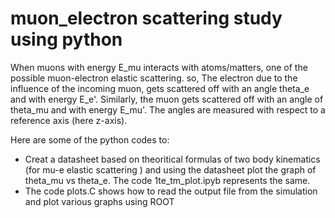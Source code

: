 # muon_electron scattering study using python
When muons with energy E_mu interacts with atoms/matters, one of the possible muon-electron elastic scattering. so, The electron due to the influence of the incoming muon, gets scattered off with an angle theta_e and with energy E_e'. Similarly, the muon gets scattered off with an angle of theta_mu and with energy E_mu'. The angles are measured with respect to a reference axis (here z-axis).

Here are some of the python codes to:
- Creat a datasheet based on theoritical formulas of two body kinematics (for mu-e elastic scattering ) and using the datasheet plot the graph of theta_mu vs theta_e. The code 1te_tm_plot.ipyb represents the same.
- The code plots.C shows how to read the output file from the simulation and plot various graphs using ROOT
